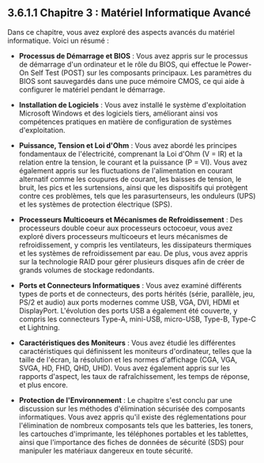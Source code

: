 

## 3.6.1.1 Chapitre 3 : Matériel Informatique Avancé

Dans ce chapitre, vous avez exploré des aspects avancés du matériel informatique. Voici un résumé :

- **Processus de Démarrage et BIOS** : Vous avez appris sur le processus de démarrage d'un ordinateur et le rôle du BIOS, qui effectue le Power-On Self Test (POST) sur les composants principaux. Les paramètres du BIOS sont sauvegardés dans une puce mémoire CMOS, ce qui aide à configurer le matériel pendant le démarrage.

- **Installation de Logiciels** : Vous avez installé le système d'exploitation Microsoft Windows et des logiciels tiers, améliorant ainsi vos compétences pratiques en matière de configuration de systèmes d'exploitation.

- **Puissance, Tension et Loi d'Ohm** : Vous avez abordé les principes fondamentaux de l'électricité, comprenant la Loi d'Ohm (V = IR) et la relation entre la tension, le courant et la puissance (P = VI). Vous avez également appris sur les fluctuations de l'alimentation en courant alternatif comme les coupures de courant, les baisses de tension, le bruit, les pics et les surtensions, ainsi que les dispositifs qui protègent contre ces problèmes, tels que les parasurtenseurs, les onduleurs (UPS) et les systèmes de protection électrique (SPS).

- **Processeurs Multicoeurs et Mécanismes de Refroidissement** : Des processeurs double coeur aux processeurs octocoeur, vous avez exploré divers processeurs multicoeurs et leurs mécanismes de refroidissement, y compris les ventilateurs, les dissipateurs thermiques et les systèmes de refroidissement par eau. De plus, vous avez appris sur la technologie RAID pour gérer plusieurs disques afin de créer de grands volumes de stockage redondants.

- **Ports et Connecteurs Informatiques** : Vous avez examiné différents types de ports et de connecteurs, des ports hérités (série, parallèle, jeu, PS/2 et audio) aux ports modernes comme USB, VGA, DVI, HDMI et DisplayPort. L'évolution des ports USB a également été couverte, y compris les connecteurs Type-A, mini-USB, micro-USB, Type-B, Type-C et Lightning.

- **Caractéristiques des Moniteurs** : Vous avez étudié les différentes caractéristiques qui définissent les moniteurs d'ordinateur, telles que la taille de l'écran, la résolution et les normes d'affichage (CGA, VGA, SVGA, HD, FHD, QHD, UHD). Vous avez également appris sur les rapports d'aspect, les taux de rafraîchissement, les temps de réponse, et plus encore.

- **Protection de l'Environnement** : Le chapitre s'est conclu par une discussion sur les méthodes d'élimination sécurisée des composants informatiques. Vous avez appris qu'il existe des réglementations pour l'élimination de nombreux composants tels que les batteries, les toners, les cartouches d'imprimante, les téléphones portables et les tablettes, ainsi que l'importance des fiches de données de sécurité (SDS) pour manipuler les matériaux dangereux en toute sécurité.
